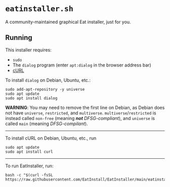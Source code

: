 # `eatinstaller.sh`

A community-maintained graphical Eat installer, just for you.

## Running

This installer requires:
* `sudo`
* The `dialog` program (enter `apt:dialog` in the browser address bar)
* [cURL](https://curl.se/index.html)

To install `dialog` on Debian, Ubuntu, etc.:
```shell
sudo add-apt-repository -y universe
sudo apt update
sudo apt install dialog
```

**WARNING**: You may need to remove the first line on Debian, as Debian does not have
`universe`, `restricted`, and `multiverse`. `multiverse`/`restricted` is instead called
`non-free` (meaning ***not** DFSG-compliant*), and `universe` is called `main` (meaning
*DFSG-compilant*).

* * *

To install cURL on Debian, Ubuntu, etc., run
```shell
sudo apt update
sudo apt install curl
```

* * *

To run EatInstaller, run:
```shell
bash -c "$(curl -fsSL https://raw.githubusercontent.com/EatInstall/EatInstaller/main/eatinstaller.sh)"
```
